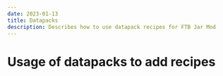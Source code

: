```yaml
---
date: 2023-01-13
title: Datapacks
description: Describes how to use datapack recipes for FTB Jar Mod
---
```


# Usage of datapacks to add recipes